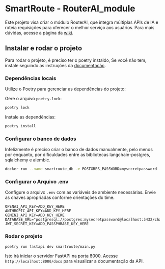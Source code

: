 # SmartRoute - RouterAI_module

Este projeto visa criar o módulo RouterAI, que integra múltiplas APIs de IA e roteia requisições para oferecer o melhor serviço aos usuários. Para mais dúvidas, acesse a página da [wiki](https://github.com/danielrezende3/RouterAI_module/wiki).

## Instalar e rodar o projeto

Para rodar o projeto, é preciso ter o poetry instaldo, Se você não tem, instale seguindo as instruções da [documentação](https://python-poetry.org/docs/).

### Dependências locais

Utilize o Poetry para gerenciar as dependências do projeto:

Gere o arquivo `poetry.lock`:

```bash
poetry lock
```

Instale as dependências:

```bash
poetry install
```

### Configurar o banco de dados

Infelizmente é preciso criar o banco de dados manualmente, pelo menos por enquanto, por dificuldades entre as bibliotecas langchain-postgres, sqlalchemy e  alembic.
```bash
docker run --name smartroute_db -e POSTGRES_PASSWORD=mysecretpassword -e POSTGRES_DB=chat_history -d -p 5432:5432 postgres
```

### Configurar o Arquivo .env

Configure o arquivo `.env` com as variáveis de ambiente necessárias. Envie as chaves apropriadas conforme orientações do time.

```dotenv
OPENAI_API_KEY=ADD_KEY_HERE
ANTHROPIC_API_KEY=ADD_KEY_HERE
GEMINI_API_KEY=ADD_KEY_HERE
DATABASE_URL="postgresql://postgres:mysecretpassword@localhost:5432/chat_history"
JWT_SECRET_KEY=ADD_PASSPHRASE_KEY_HERE
```

### Rodar o projeto

```bash
poetry run fastapi dev smartroute/main.py
```

Isto irá iniciar o servidor FastAPI na porta 8000. Acesse `http://localhost:8000/docs` para visualizar a documentação da API.
